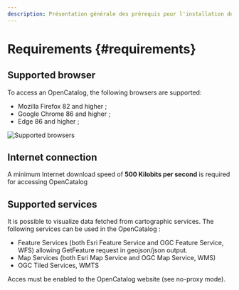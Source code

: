 ```yaml
---
description: Présentation générale des prérequis pour l'installation de l'OpenCatalog
---
```


# Requirements {#requirements}
## Supported browser

To access an OpenCatalog, the following browsers are supported:

* Mozilla Firefox 82 and higher ;
* Google Chrome 86 and higher ;
* Edge 86 and higher ;

![Supported browsers](/assets/requirements/supportedBrowsers.PNG)

## Internet connection

A minimum Internet download speed of **500 Kilobits per second** is required for accessing OpenCatalog

## Supported services
It is possible to visualize data fetched from cartographic services. The following services can be used in the OpenCatalog :

* Feature Services (both Esri Feature Service and OGC Feature Service, WFS) allowing GetFeature request in geojson/json output.
* Map Services (both Esri Map Service and OGC Map Service, WMS)
* OGC Tiled Services, WMTS

Acces must be enabled to the OpenCatalog website (see no-proxy mode).
